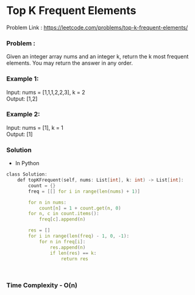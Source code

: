 # Top K Frequent Elements

Problem Link : https://leetcode.com/problems/top-k-frequent-elements/

### Problem :

Given an integer array nums and an integer k, return the k most frequent elements. You may return the answer in any order.

### Example 1:

Input: nums = [1,1,1,2,2,3], k = 2 <br />
Output: [1,2]

### Example 2:

Input: nums = [1], k = 1 <br />
Output: [1]

### Solution

- In Python

```c
class Solution:
    def topKFrequent(self, nums: List[int], k: int) -> List[int]:
        count = {}
        freq = [[] for i in range(len(nums) + 1)]

        for n in nums:
            count[n] = 1 + count.get(n, 0)
        for n, c in count.items():
            freq[c].append(n)

        res = []
        for i in range(len(freq) - 1, 0, -1):
            for n in freq[i]:
                res.append(n)
                if len(res) == k:
                    return res

       
```
### Time Complexity - O(n)

